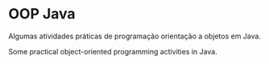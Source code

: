 # OOP Java

Algumas atividades práticas de programação orientação a objetos em Java.

Some practical object-oriented programming activities in Java.

